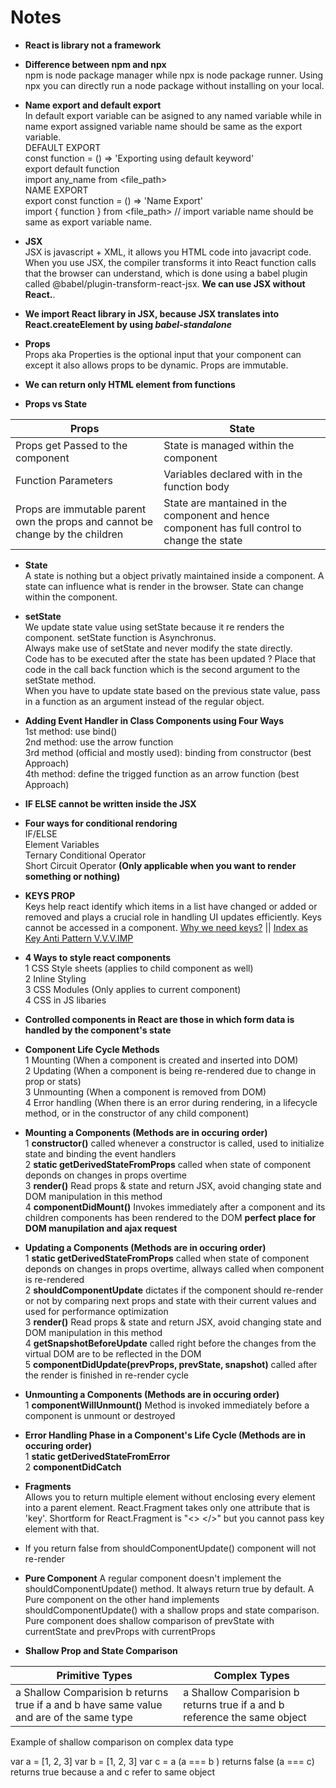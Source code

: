 # Notes

* **React is library not a framework**  

* **Difference between npm and npx**  
npm is node package manager while npx is node package runner. Using npx you can directly run a node package without installing on your local.

* **Name export and default export**  
In default export variable can be asigned to any named variable while in name export assigned variable name should be same as the export variable.  
DEFAULT EXPORT  
const function = () => 'Exporting using default keyword'  
export default  function  
import any_name from <file_path>  
NAME EXPORT  
export const function = () => 'Name Export'  
import { function } from <file_path> // import variable name should be same as export variable name.  

* **JSX**  
JSX is javascript + XML, it allows you HTML code into javacript code. When you use JSX, the compiler transforms it into React function calls that the browser can understand, which is done using a babel plugin called @babel/plugin-transform-react-jsx. **We can use JSX without React.**.

* **We import React library in JSX, because JSX translates into React.createElement by using *babel-standalone***

* **Props**  
Props aka Properties is the optional input that your component can except it also allows props to be dynamic. Props are immutable.

* **We can return only HTML element from functions**  

* **Props vs State**  

| Props | State |  
| --- | --- |  
| Props get Passed to the component | State is managed within the component |  
| Function Parameters | Variables declared with in the function body |
| Props are immutable parent own the props and cannot be change by the children | State are mantained in the component and hence component has full control to change the state |

* **State**  
A state is nothing but a object privatly maintained inside a component. A state can influence what is render in the browser. State can change within the component.

* **setState**  
We update state value using setState because it re renders the component. setState function is Asynchronus.  
Always make use of setState and never modify the state directly.  
Code has to be executed after the state has been updated ? Place that code in the call back function which is the second argument to the setState method.  
When you have to update state based on the previous state value, pass in a function as an argument instead of the regular object.  

* **Adding Event Handler in Class Components using Four Ways**  
1st method: use bind()  
2nd method: use the arrow function  
3rd method (official and mostly used): binding from constructor (best Approach)  
4th method: define the trigged function as an arrow function (best Approach)  

* **IF ELSE cannot be written inside the JSX**

* **Four ways for conditional rendoring**  
IF/ELSE  
Element Variables  
Ternary Conditional Operator  
Short Circuit Operator **(Only applicable when you want to render something or nothing)**  

* **KEYS PROP**  
Keys help react identify which items in a list have changed or added or removed and plays a crucial role in handling UI updates efficiently. Keys cannot be accessed in a component. [Why we need keys?](https://www.youtube.com/watch?v=0sasRxl35_8&t=235s) || [Index as Key Anti Pattern V.V.V.IMP](https://www.youtube.com/watch?v=xlPxnc5uUPQ&list=PLC3y8-rFHvwgg3vaYJgHGnModB54rxOk3&index=19)

* **4 Ways to style react components**  
1 CSS Style sheets (applies to child component as well)  
2 Inline Styling  
3 CSS Modules (Only applies to current component)  
4 CSS in JS libaries  

* **Controlled components in React are those in which form data is handled by the component's state**

* **Component Life Cycle Methods**  
1 Mounting (When a component is created and inserted into DOM)  
2 Updating (When a component is being re-rendered due to change in prop or stats)  
3 Unmounting (When a component is removed from DOM)  
4 Error handling (When there is an error during rendering, in a lifecycle method, or in the constructor of any child component)  

* **Mounting a Components (Methods are in occuring order)**  
1 **constructor()** called whenever a constructor is called, used to initialize state and binding the event handlers  
2 **static getDerivedStateFromProps**  called when state of component deponds on changes in props overtime  
3 **render()**  Read props & state and return JSX, avoid changing state and DOM manipulation in this method  
4 **componentDidMount()** Invokes immediately after a component  and its children components has been rendered to the DOM  **perfect place for DOM manupilation and ajax request**

* **Updating a Components (Methods are in occuring order)**  
1 **static getDerivedStateFromProps**  called when state of component deponds on changes in props overtime, allways called when component is re-rendered  
2 **shouldComponentUpdate** dictates if the component should re-render or not by comparing next props and state with their current values and used for performance optimization  
3 **render()**  Read props & state and return JSX, avoid changing state and DOM manipulation in this method  
4 **getSnapshotBeforeUpdate**  called right before the changes from the virtual DOM are to be reflected in the DOM  
5 **componentDidUpdate(prevProps, prevState, snapshot)** called after the render is finished in re-render cycle  

* **Unmounting a Components (Methods are in occuring order)**  
1 **componentWillUnmount()** Method is invoked immediately before a component is unmount or destroyed

* **Error Handling Phase in a Component's Life Cycle (Methods are in occuring order)**  
1 **static getDerivedStateFromError**  
2 **componentDidCatch**

* **Fragments**  
Allows you to return multiple element without enclosing every element into a parent element. React.Fragment takes only one attribute that is 'key'. Shortform for React.Fragment is "<> </>" but you cannot pass key element with that.  

* If you return false from shouldComponentUpdate() component will not re-render

* **Pure Component**
A regular component doesn't implement the shouldComponentUpdate() method. It always return true by default. A Pure component on  the other hand implements shouldComponentUpdate() with a shallow props and state comparison. Pure component does shallow comparison of prevState with currentState and prevProps with currentProps

* **Shallow Prop and State Comparison**

| Primitive Types | Complex Types |  
| --- | --- |  
| a Shallow Comparision b returns true if a and b have same value and are of the same type |  a Shallow Comparision b returns true if a and b reference the same object |  

Example of shallow comparison on complex data type

var a = [1, 2, 3]
var b = [1, 2, 3]
var c = a
(a === b ) returns false
(a === c) returns true because a and c refer to same object
